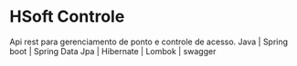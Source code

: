 # HSoft Controle
Api rest para gerenciamento de ponto e controle de acesso.
Java | Spring boot | Spring Data Jpa | Hibernate | Lombok | swagger
